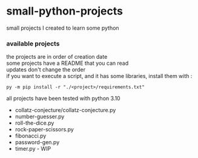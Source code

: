 # small-python-projects
small projects I created to learn some python

### available projects
the projects are in order of creation date\
some projects have a README that you can read\
updates don't change the order\
if you want to execute a script, and it has some libraries, install them with :
```shell
py -m pip install -r "./<project>/requirements.txt"
```
all projects have been tested with python 3.10

* collatz-conjecture/collatz-conjecture.py
* number-guesser.py
* roll-the-dice.py
* rock-paper-scissors.py
* fibonacci.py
* password-gen.py
* timer.py - WIP
